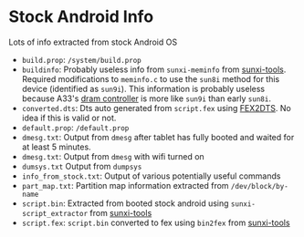 # Stock Android Info

Lots of info extracted from stock Android OS

- `build.prop`: `/system/build.prop`
- `buildinfo`: Probably useless info from `sunxi-meminfo` from [sunxi-tools](https://github.com/linux-sunxi/sunxi-tools). Required modifications to `meminfo.c` to use the `sun8i` method for this device (identified as `sun9i`). This information is probably useless because A33's [dram controller](https://linux-sunxi.org/DRAM_Controller) is more like `sun9i` than early `sun8i`.
- `converted.dts`: Dts auto generated from `script.fex` using [FEX2DTS](https://github.com/SdtElectronics/FEX2DTS). No idea if this is valid or not.
- `default.prop`: `/default.prop`
- `dmesg.txt`: Output from `dmesg` after tablet has fully booted and waited for at least 5 minutes.
- `dmesg.txt`: Output from `dmesg` with wifi turned on
- `dumsys.txt` Output from `dumpsys`
- `info_from_stock.txt`: Output of various potentially useful commands
- `part_map.txt`: Partition map information extracted from `/dev/block/by-name`
- `script.bin`: Extracted from booted stock android using `sunxi-script_extractor` from [sunxi-tools](https://github.com/linux-sunxi/sunxi-tools)
- `script.fex`: `script.bin` converted to fex using `bin2fex` from [sunxi-tools](https://github.com/linux-sunxi/sunxi-tools)
